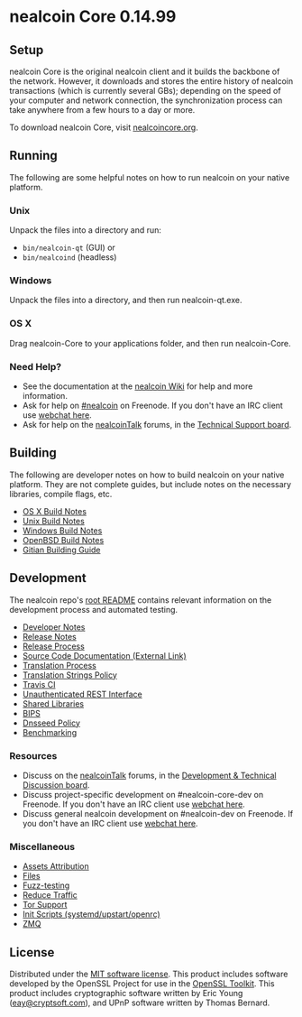 nealcoin Core 0.14.99
=====================

Setup
---------------------
nealcoin Core is the original nealcoin client and it builds the backbone of the network. However, it downloads and stores the entire history of nealcoin transactions (which is currently several GBs); depending on the speed of your computer and network connection, the synchronization process can take anywhere from a few hours to a day or more.

To download nealcoin Core, visit [nealcoincore.org](https://nealcoincore.org/en/releases/).

Running
---------------------
The following are some helpful notes on how to run nealcoin on your native platform.

### Unix

Unpack the files into a directory and run:

- `bin/nealcoin-qt` (GUI) or
- `bin/nealcoind` (headless)

### Windows

Unpack the files into a directory, and then run nealcoin-qt.exe.

### OS X

Drag nealcoin-Core to your applications folder, and then run nealcoin-Core.

### Need Help?

* See the documentation at the [nealcoin Wiki](https://en.nealcoin.it/wiki/Main_Page)
for help and more information.
* Ask for help on [#nealcoin](http://webchat.freenode.net?channels=nealcoin) on Freenode. If you don't have an IRC client use [webchat here](http://webchat.freenode.net?channels=nealcoin).
* Ask for help on the [nealcoinTalk](https://nealcointalk.org/) forums, in the [Technical Support board](https://nealcointalk.org/index.php?board=4.0).

Building
---------------------
The following are developer notes on how to build nealcoin on your native platform. They are not complete guides, but include notes on the necessary libraries, compile flags, etc.

- [OS X Build Notes](build-osx.md)
- [Unix Build Notes](build-unix.md)
- [Windows Build Notes](build-windows.md)
- [OpenBSD Build Notes](build-openbsd.md)
- [Gitian Building Guide](gitian-building.md)

Development
---------------------
The nealcoin repo's [root README](/README.md) contains relevant information on the development process and automated testing.

- [Developer Notes](developer-notes.md)
- [Release Notes](release-notes.md)
- [Release Process](release-process.md)
- [Source Code Documentation (External Link)](https://dev.visucore.com/nealcoin/doxygen/)
- [Translation Process](translation_process.md)
- [Translation Strings Policy](translation_strings_policy.md)
- [Travis CI](travis-ci.md)
- [Unauthenticated REST Interface](REST-interface.md)
- [Shared Libraries](shared-libraries.md)
- [BIPS](bips.md)
- [Dnsseed Policy](dnsseed-policy.md)
- [Benchmarking](benchmarking.md)

### Resources
* Discuss on the [nealcoinTalk](https://nealcointalk.org/) forums, in the [Development & Technical Discussion board](https://nealcointalk.org/index.php?board=6.0).
* Discuss project-specific development on #nealcoin-core-dev on Freenode. If you don't have an IRC client use [webchat here](http://webchat.freenode.net/?channels=nealcoin-core-dev).
* Discuss general nealcoin development on #nealcoin-dev on Freenode. If you don't have an IRC client use [webchat here](http://webchat.freenode.net/?channels=nealcoin-dev).

### Miscellaneous
- [Assets Attribution](assets-attribution.md)
- [Files](files.md)
- [Fuzz-testing](fuzzing.md)
- [Reduce Traffic](reduce-traffic.md)
- [Tor Support](tor.md)
- [Init Scripts (systemd/upstart/openrc)](init.md)
- [ZMQ](zmq.md)

License
---------------------
Distributed under the [MIT software license](/COPYING).
This product includes software developed by the OpenSSL Project for use in the [OpenSSL Toolkit](https://www.openssl.org/). This product includes
cryptographic software written by Eric Young ([eay@cryptsoft.com](mailto:eay@cryptsoft.com)), and UPnP software written by Thomas Bernard.

